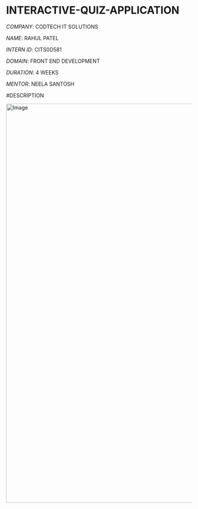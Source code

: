 # INTERACTIVE-QUIZ-APPLICATION

*COMPANY*: CODTECH IT SOLUTIONS

*NAME*: RAHUL PATEL

*INTERN ID*: CITS0D581

*DOMAIN*: FRONT END DEVELOPMENT

*DURATION*: 4 WEEKS

*MENTOR*: NEELA SANTOSH

#DESCRIPTION

<img width="1920" height="1080" alt="Image" src="https://github.com/user-attachments/assets/4ba72b94-c48c-46ed-939b-111305c6ea8b" />
